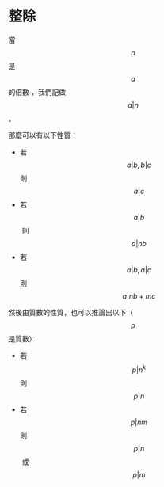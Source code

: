 # 整除

當 $$n$$ 是 $$a$$ 的倍數 ，我們記做 $$a | n$$。

那麼可以有以下性質：

* 若 $$a|b, b|c$$ 則 $$a|c$$
* 若 $$a|b$$​ 則 $$a |nb$$
* 若 ​$$a|b, a|c$$​ 則 $$a|nb+mc$$

然後由質數的性質，也可以推論出以下（$$p$$是質數）：

* 若 $$p|n^k$$ 則 $$p|n$$
* 若 $$p|nm$$ 則 $$p|n$$​ 或 $$p|m$$

